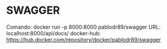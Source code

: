 # SWAGGER

Comando: docker run -p 8000:8000 pablodr89/swagger
URL: localhost:8000/api/docs/
docker-hub: https://hub.docker.com/repository/docker/pablodr89/swagger
